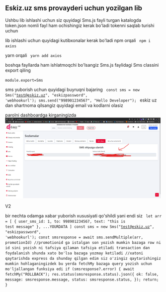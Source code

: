 <h2> Eskiz.uz sms provayderi uchun yozilgan lib </h2>
Ushbu lib ishlashi uchun siz quyidagi Sms.js fayli turgan katalogda token.json nomli fayl ham ochishingiz kerak bo'ladi tokenni saqlab turishi uchun 

lib ishlashi uchun quyidagi kutibxonalar kerak bo'ladi 
npm orqali
<code> 
  npm i axios
</code>

yarn orqali
<code> 
  yarn add axios
</code>

boshqa fayllarda ham ishlatmoqchi bo'lsangiz 
Sms.js faylidagi 
Sms classini export qiling

<code>module.export=Sms</code>

sms yuborish uchun quyidagi buyruqni bajaring 
<code>
  const sms = new Sms("test@eskiz.uz", "eskizpassword", 'webhookurl');
  sms.send("998901234567", "Hello Developer");
</code>
eskiz uz dan shartnoma qilsangiz quyidagi email va kodlarni olasiz 

parolni dashboardga kirganingizda <br>
<img src="https://github.com/idealprojectuz/eskiz-uz-nodejs/blob/main/rasm.png?raw=true" width="500"> 
<br>


V2 

bir nechta odamga xabar yuborish xususiyati qo'shildi 
yani endi siz 
<code>
  let arr = [
    {
      user_sms_id: 1,
      to: 998901234567,
      text: "this is test message"
    },
    ...YOURDATA
  ]
  const sms = new Sms("test@eskiz.uz", "eskizpassword", 'webhookurl');
  const smsresponse = await sms.sendMultiple(arr, promotionId)
  //promotionid ga istalgan son yozish mumkin bazaga row ni id sini yozish ni tafsiya qilaman tafsiya etiladi transaction dan foydalanish shunda xato bo'lsa bazaga yozmay ketiladi 
    //xatoni qaytarishda express da shunday qilgan edim siz o'zingiz qaytarishingiz mumkin hohlaganingizdek bu yerda fetchMy bazaga query yozish uchun mo'ljallangan funksiya edi 
   if (smsresponse?.error) {
    await fetchMy("ROLLBACK");
    res.status(smsresponse.status).json({
      ok: false,
      message: smsresponse.message,
      status: smsresponse.status,
    });
    return;
  }
  

</code>



  
